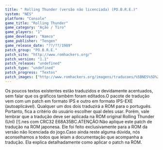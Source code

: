 ```yaml
---
title: " Rolling Thunder (versão não licenciada) (PO.B.R.E.)"
system: "NES"
platform: "Console"
game_title: "Rolling Thunder"
game_category: "Ação / Tiro"
game_players: "1"
game_developer: "Namco"
game_publisher: "Tengen"
game_release_date: "??/??/1989"
patch_group: "PO.B.R.E."
patch_site: "http://www.romhackers.org/"
patch_version: "1.1"
patch_release: "undefined"
patch_type: "undefined"
patch_progress: "Textos"
patch_images: ["http://www.romhackers.org/imagens/traducoes/%5BNES%5D%20Rolling%20Thunder%20-%20POBRE%20-%204.png","http://www.romhackers.org/imagens/traducoes/%5BNES%5D%20Rolling%20Thunder%20-%20POBRE%20-%205.png","http://www.romhackers.org/imagens/traducoes/%5BNES%5D%20Rolling%20Thunder%20-%20POBRE%20-%206.png"]
---
```

Os poucos textos existentes estão traduzidos e devidamente acentuados, sem falar que os gráficos também foram editados.O pacote de tradução vem com um patch em formato IPS e outro em formato IPS-EXE (autoaplicável). Qualquer um dos dois traduzirá a ROM para o português. Portanto, fica a critério do usuário escolher qual deles usar. Porém, vale lembrar que a tradução deve ser aplicada na ROM original Rolling Thunder (Unl) [!].nes com CRC32 E68A35BC.ATENÇÃO:Não aplique este patch de tradução na ROM japonesa. Ele foi feito exclusivamente para a ROM da versão não licenciada do jogo.Caso ainda reste alguma dúvida, nós aconselhamos a todos que leiam a documentação que acompanha a tradução. Ela explica detalhadamente como aplicar o patch na ROM.